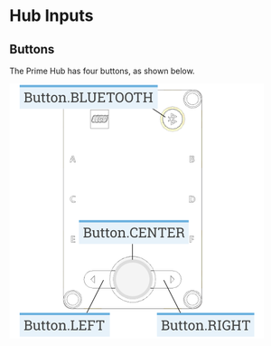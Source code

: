 # Hub Inputs

## Buttons

The Prime Hub has four buttons, as shown below.

![Hub Buttons](assets/primehub_buttons.png)


